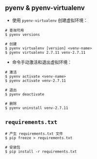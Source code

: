 ## pyenv & pyenv-virtualenv

* 使用 `pyenv-virtualenv` 创建虚拟环境：

```
# 查询可用
$ pyenv versions

# 创建
$ pyenv virtualenv [version] <venv-name>
$ pyenv virtualenv 2.7.11 venv-2.7.11
```

* 命令手动激活和退出虚拟环境：

```
# 激活
$ pyenv activate <venv-name>
$ pyenv activate venv-2.7.11

# 退出
$ pyenv deactivate

# 删除
$ pyenv uninstall venv-2.7.11
```

## `requirements.txt`

```
# 产生 requirements.txt 文件
$ pip freeze > requirements.txt

# 安装包
$ pip install -r requirements.txt
```

